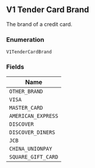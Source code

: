 ## V1 Tender Card Brand

The brand of a credit card.

### Enumeration

`V1TenderCardBrand`

### Fields

| Name |
|  --- |
| `OTHER_BRAND` |
| `VISA` |
| `MASTER_CARD` |
| `AMERICAN_EXPRESS` |
| `DISCOVER` |
| `DISCOVER_DINERS` |
| `JCB` |
| `CHINA_UNIONPAY` |
| `SQUARE_GIFT_CARD` |

